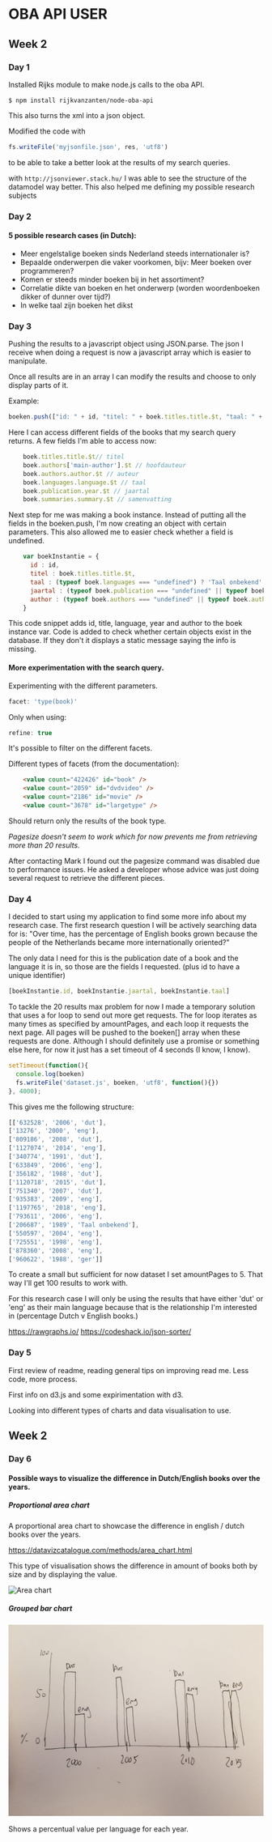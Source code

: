 # OBA API USER

## Week 2

### Day 1
Installed Rijks module to make node.js calls to the oba API. 
```node
$ npm install rijkvanzanten/node-oba-api
```
This also turns the xml into a json object.

Modified the code with 
```js
fs.writeFile('myjsonfile.json', res, 'utf8')
```
to be able to take a better look at the results of my search queries.

with ```http://jsonviewer.stack.hu/``` I was able to see the structure of the datamodel way better. This also helped me defining my possible research subjects

### Day 2

#### 5 possible research cases (in Dutch):

* Meer engelstalige boeken sinds Nederland steeds internationaler is?
* Bepaalde onderwerpen die vaker voorkomen, bijv: Meer boeken over programmeren?
* Komen er steeds minder boeken bij in het assortiment?
* Correlatie dikte van boeken en het onderwerp (worden woordenboeken dikker of dunner over tijd?)
* In welke taal zijn boeken het dikst

### Day 3

Pushing the results to a javascript object using JSON.parse. The json I receive when doing a request is now a javascript array which is easier to manipulate.

Once all results are in an array I can modify the results and choose to only display parts of it.

Example:

```js
boeken.push(["id: " + id, "titel: " + boek.titles.title.$t, "taal: " + boek.languages.language.$t]);
```

Here I can access different fields of the books that my search query returns. A few fields I'm able to access now:

```js
    boek.titles.title.$t// titel
    boek.authors['main-author'].$t // hoofdauteur
    boek.authors.author.$t // auteur
    boek.languages.language.$t // taal
    boek.publication.year.$t // jaartal
    boek.summaries.summary.$t // samenvatting
```

Next step for me was making a book instance. Instead of putting all the fields in the boeken.push, I'm now creating an object with certain parameters. This also allowed me to easier check whether a field is undefined.

```js
    var boekInstantie = {
      id : id,
      titel : boek.titles.title.$t,
      taal : (typeof boek.languages === "undefined") ? 'Taal onbekend' : boek.languages.language.$t,
      jaartal : (typeof boek.publication === "undefined" || typeof boek.publication.year === "undefined") ? 'Jaar onbekend' : boek.publication.year.$t,
      author : (typeof boek.authors === "undefined" || typeof boek.authors['main-author'] === "undefined")  ? "Auteur onbekend" : boek.authors['main-author'].$t
    }
```

This code snippet adds id, title, language, year and author to the boek instance var. Code is added to check whether certain objects exist in the database. If they don't it displays a static message saying the info is missing.

#### More experimentation with the search query.

Experimenting with the different parameters. 

```js
facet: 'type(book)' 
```

Only when using:

```js
refine: true
```

It's possible to filter on the different facets.

Different types of facets (from the documentation):

```html
    <value count="422426" id="book" />
    <value count="2059" id="dvdvideo" />
    <value count="2186" id="movie" />
    <value count="3678" id="largetype" />
```

Should return only the results of the book type.

*Pagesize doesn't seem to work which for now prevents me from retrieving more than 20 results.*

After contacting Mark I found out the pagesize command was disabled due to performance issues. He asked a developer whose advice was just doing several request to retrieve the different pieces.

### Day 4

I decided to start using my application to find some more info about my research case. The first research question I will be actively searching data for is: "Over time, has the percentage of English books grown because the people of the Netherlands became more internationally oriented?"

The only data I need for this is the publication date of a book and the language it is in, so those are the fields I requested. (plus id to have a unique identifier)

```js
[boekInstantie.id, boekInstantie.jaartal, boekInstantie.taal]
```

To tackle the 20 results max problem for now I made a temporary solution that uses a for loop to send out more get requests. The for loop iterates as many times as specified by amountPages, and each loop it requests the next page. All pages will be pushed to the boeken[] array when these requests are done. Although I should definitely use a promise or something else here, for now it just has a set timeout of 4 seconds (I know, I know).

```js
setTimeout(function(){ 
  console.log(boeken)
  fs.writeFile('dataset.js', boeken, 'utf8', function(){})
}, 4000);
```

This gives me the following structure:

```js
[['632528', '2006', 'dut'],
['13276', '2000', 'eng'],
['809186', '2008', 'dut'],
['1127074', '2014', 'eng'],
['340774', '1991', 'dut'],
['633849', '2006', 'eng'],
['356182', '1988', 'dut'],
['1120718', '2015', 'dut'],
['751340', '2007', 'dut'],
['935383', '2009', 'eng'],
['1197765', '2018', 'eng'],
['793611', '2006', 'eng'],
['206687', '1989', 'Taal onbekend'],
['550597', '2004', 'eng'],
['725551', '1998', 'eng'],
['878360', '2008', 'eng'],
['960622', '1988', 'ger']]
```

To create a small but sufficient for now dataset I set amountPages to 5. That way I'll get 100 results to work with.

For this research case I will only be using the results that have either 'dut' or 'eng' as their main language because that is the relationship I'm interested in (percentage Dutch v English books.)

https://rawgraphs.io/
https://codeshack.io/json-sorter/

### Day 5
First review of readme, reading general tips on improving read me. Less code, more process.

First info on d3.js and some expirimentation with d3.

Looking into different types of charts and data visualisation to use.

## Week 2

### Day 6

#### Possible ways to visualize the difference in Dutch/English books over the years.

##### Proportional area chart

A proportional area chart to showcase the difference in english / dutch books over the years.

https://datavizcatalogue.com/methods/area_chart.html

This type of visualisation shows the difference in amount of books both by size and by displaying the value.

![Area chart](https://datavizcatalogue.com/methods/images/top_images/area_chart.png "Logo Title Text 1")

##### Grouped bar chart

![Bar chart](./schets.jpeg)

Shows a percentual value per language for each year.




